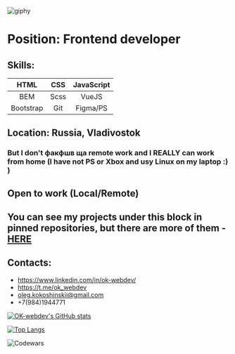 ![giphy](https://user-images.githubusercontent.com/37953498/115956178-b4836f00-a53e-11eb-97da-17c8b1b3bf26.gif)

# Position: Frontend developer

## Skills:

| HTML          | CSS           | JavaScript  |
| :-----------: | :-----------: |:-----------:|
| BEM           | Scss          |  VueJS      |  
| Bootstrap     | Git           | Figma/PS    |


## Location: Russia, Vladivostok
### But I don't факфшв ща remote work and I REALLY can work from home (I have not PS or Xbox and usу Linux on my laptop :) )
## Open to work (Local/Remote)
## You can see my projects under this block in pinned repositories, but there are more of them - [HERE](https://github.com/ok-webdev?tab=repositories)
## Contacts:
- https://www.linkedin.com/in/ok-webdev/
- https://t.me/ok_webdev
- oleg.kokoshinskii@gmail.com
- +7(984)1944771

[![OK-webdev's GitHub stats](https://github-readme-stats.vercel.app/api?username=ok-webdev&show_icons=true&theme=tokyonight)](https://github.com/anuraghazra/github-readme-stats)

[![Top Langs](https://github-readme-stats.vercel.app/api/top-langs/?username=ok-webdev&show_icons=true&theme=tokyonight)](https://github.com/anuraghazra/github-readme-stats)

![Codewars](https://www.codewars.com/users/ok-webdev/badges/small)
<!--
**ok-webdev/ok-webdev** is a ✨ _special_ ✨ repository because its `README.md` (this file) appears on your GitHub profile.

Here are some ideas to get you started:

- 🔭 I’m currently working on ...
- 🌱 I’m currently learning ...
- 👯 I’m looking to collaborate on ...
- 🤔 I’m looking for help with ...
- 💬 Ask me about ...
- 📫 How to reach me: ...
- 😄 Pronouns: ...
- ⚡ Fun fact: ...
-->
